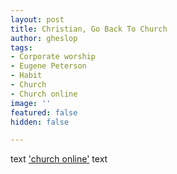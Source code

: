 ```yaml
---
layout: post
title: Christian, Go Back To Church
author: gheslop
tags:
- Corporate worship
- Eugene Peterson
- Habit
- Church
- Church online
image: ''
featured: false
hidden: false

---
```

text ['church online'](https://youtu.be/6DQjS_pFkeI "It isn't really church") text